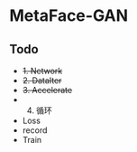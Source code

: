 # MetaFace-GAN

## Todo
* ~~1. Network~~
* ~~2. DataIter~~
* ~~3. Accelerate~~
* 4. 循环
* Loss
* record
* Train
